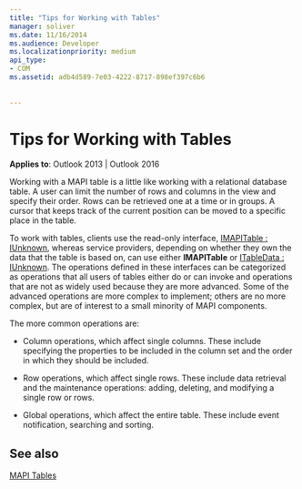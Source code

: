 ```yaml
---
title: "Tips for Working with Tables"
manager: soliver
ms.date: 11/16/2014
ms.audience: Developer
ms.localizationpriority: medium
api_type:
- COM
ms.assetid: adb4d589-7e03-4222-8717-898ef397c6b6
 
 
---
```


# Tips for Working with Tables

  
  
**Applies to**: Outlook 2013 | Outlook 2016 
  
Working with a MAPI table is a little like working with a relational database table. A user can limit the number of rows and columns in the view and specify their order. Rows can be retrieved one at a time or in groups. A cursor that keeps track of the current position can be moved to a specific place in the table. 
  
To work with tables, clients use the read-only interface, [IMAPITable : IUnknown](imapitableiunknown.md), whereas service providers, depending on whether they own the data that the table is based on, can use either **IMAPITable** or [ITableData : IUnknown](itabledataiunknown.md). The operations defined in these interfaces can be categorized as operations that all users of tables either do or can invoke and operations that are not as widely used because they are more advanced. Some of the advanced operations are more complex to implement; others are no more complex, but are of interest to a small minority of MAPI components. 
  
The more common operations are:
  
- Column operations, which affect single columns. These include specifying the properties to be included in the column set and the order in which they should be included.
    
- Row operations, which affect single rows. These include data retrieval and the maintenance operations: adding, deleting, and modifying a single row or rows.
    
- Global operations, which affect the entire table. These include event notification, searching and sorting.
    
## See also



[MAPI Tables](mapi-tables.md)

